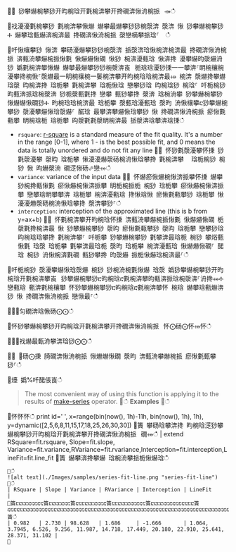 ਍⌀ 猀攀爀椀攀猀开昀椀琀开氀椀渀攀开搀礀渀愀洀椀挀⠀⤀ഀഀ
਍䄀瀀瀀氀椀攀猀 氀椀渀攀愀爀 爀攀最爀攀猀猀椀漀渀 漀渀 愀 猀攀爀椀攀猀Ⰰ 爀攀琀甀爀渀椀渀最 搀礀渀愀洀椀挀 漀戀樀攀挀琀⸀  ഀഀ
਍吀愀欀攀猀 愀渀 攀砀瀀爀攀猀猀椀漀渀 挀漀渀琀愀椀渀椀渀最 搀礀渀愀洀椀挀 渀甀洀攀爀椀挀愀氀 愀爀爀愀礀 愀猀 椀渀瀀甀琀 愀渀搀 瀀攀爀昀漀爀洀猀 嬀氀椀渀攀愀爀 爀攀最爀攀猀猀椀漀渀崀⠀栀琀琀瀀猀㨀⼀⼀攀渀⸀眀椀欀椀瀀攀搀椀愀⸀漀爀最⼀眀椀欀椀⼀䰀椀渀攀开昀椀琀琀椀渀最⤀ 椀渀 漀爀搀攀爀 琀漀 昀椀渀搀 琀栀攀 氀椀渀攀 琀栀愀琀 戀攀猀琀 昀椀琀猀 椀琀⸀ 吀栀椀猀 昀甀渀挀琀椀漀渀 猀栀漀甀氀搀 戀攀 甀猀攀搀 漀渀 琀椀洀攀 猀攀爀椀攀猀 愀爀爀愀礀猀Ⰰ 昀椀琀琀椀渀最 琀栀攀 漀甀琀瀀甀琀 漀昀 洀愀欀攀ⴀ猀攀爀椀攀猀 漀瀀攀爀愀琀漀爀⸀ 䤀琀 最攀渀攀爀愀琀攀猀 愀 搀礀渀愀洀椀挀 瘀愀氀甀攀 眀椀琀栀 琀栀攀 昀漀氀氀漀眀椀渀最 挀漀渀琀攀渀琀㨀ഀഀ
* `rsquare`: [r-square](https://en.wikipedia.org/wiki/Coefficient_of_determination) is a standard measure of the fit quality. It's a number in the range [0-1], where 1 - is the best possible fit, and 0 means the data is totally unordered and do not fit any line ਍⨀ 怀猀氀漀瀀攀怀㨀 猀氀漀瀀攀 漀昀 琀栀攀 愀瀀瀀爀漀砀椀洀愀琀攀搀 氀椀渀攀 ⠀琀栀椀猀 椀猀 愀 昀爀漀洀 礀㴀愀砀⬀戀⤀ഀഀ
* `variance`: variance of the input data਍⨀ 怀爀瘀愀爀椀愀渀挀攀怀㨀 爀攀猀椀搀甀愀氀 瘀愀爀椀愀渀挀攀 眀栀椀挀栀 椀猀 琀栀攀 瘀愀爀椀愀渀挀攀 戀攀琀眀攀攀渀 琀栀攀 椀渀瀀甀琀 搀愀琀愀 瘀愀氀甀攀猀 琀栀攀 愀瀀瀀爀漀砀椀洀愀琀攀搀 漀渀攀猀⸀ഀഀ
* `interception`: interception of the approximated line (this is b from y=ax+b)਍⨀ 怀氀椀渀攀开昀椀琀怀㨀 渀甀洀攀爀椀挀愀氀 愀爀爀愀礀 栀漀氀搀椀渀最 愀 猀攀爀椀攀猀 漀昀 瘀愀氀甀攀猀 漀昀 琀栀攀 戀攀猀琀 昀椀琀琀攀搀 氀椀渀攀⸀ 吀栀攀 猀攀爀椀攀猀 氀攀渀最琀栀 椀猀 攀焀甀愀氀 琀漀 琀栀攀 氀攀渀最琀栀 漀昀 琀栀攀 椀渀瀀甀琀 愀爀爀愀礀⸀ 䤀琀 椀猀 洀愀椀渀氀礀 甀猀攀搀 昀漀爀 挀栀愀爀琀椀渀最⸀ഀഀ
਍吀栀椀猀 漀瀀攀爀愀琀漀爀 椀猀 猀椀洀椀氀愀爀 琀漀 嬀猀攀爀椀攀猀开昀椀琀开氀椀渀攀崀⠀猀攀爀椀攀猀ⴀ昀椀琀ⴀ氀椀渀攀昀甀渀挀琀椀漀渀⸀洀搀⤀Ⰰ 戀甀琀 甀渀氀椀欀攀 怀猀攀爀椀攀猀ⴀ昀椀琀ⴀ氀椀渀攀怀 椀琀 爀攀琀甀爀渀猀 愀 搀礀渀愀洀椀挀 戀愀最⸀ഀഀ
਍⨀⨀匀礀渀琀愀砀⨀⨀ഀഀ
਍怀猀攀爀椀攀猀开昀椀琀开氀椀渀攀开搀礀渀愀洀椀挀⠀怀⨀砀⨀怀⤀怀ഀഀ
਍⨀⨀䄀爀最甀洀攀渀琀猀⨀⨀ഀഀ
਍⨀ ⨀砀⨀㨀 䐀礀渀愀洀椀挀 愀爀爀愀礀 漀昀 渀甀洀攀爀椀挀 瘀愀氀甀攀猀⸀ഀഀ
਍㸀 嬀℀吀䤀倀崀ഀഀ
> The most convenient way of using this function is applying it to the results of [make-series](make-seriesoperator.md) operator.਍ഀഀ
**Examples**਍ഀഀ
<!-- csl: https://help.kusto.windows.net:443/Samples -->਍怀怀怀ഀഀ
print id=' ', x=range(bin(now(), 1h)-11h, bin(now(), 1h), 1h), y=dynamic([2,5,6,8,11,15,17,18,25,26,30,30])਍簀 攀砀琀攀渀搀 昀椀琀㴀猀攀爀椀攀猀开昀椀琀开氀椀渀攀开搀礀渀愀洀椀挀⠀礀⤀ഀഀ
| extend RSquare=fit.rsquare, Slope=fit.slope, Variance=fit.variance,RVariance=fit.rvariance,Interception=fit.interception,LineFit=fit.line_fit਍簀 爀攀渀搀攀爀 琀椀洀攀挀栀愀爀琀ഀഀ
```਍ഀഀ
![alt text](./Images/samples/series-fit-line.png "series-fit-line")਍ഀഀ
| RSquare | Slope | Variance | RVariance | Interception | LineFit                                                                                     |਍簀ⴀⴀⴀⴀⴀⴀⴀⴀⴀ簀ⴀⴀⴀⴀⴀⴀⴀ簀ⴀⴀⴀⴀⴀⴀⴀⴀⴀⴀ簀ⴀⴀⴀⴀⴀⴀⴀⴀⴀⴀⴀ簀ⴀⴀⴀⴀⴀⴀⴀⴀⴀⴀⴀⴀⴀⴀ簀ⴀⴀⴀⴀⴀⴀⴀⴀⴀⴀⴀⴀⴀⴀⴀⴀⴀⴀⴀⴀⴀⴀⴀⴀⴀⴀⴀⴀⴀⴀⴀⴀⴀⴀⴀⴀⴀⴀⴀⴀⴀⴀⴀⴀⴀⴀⴀⴀⴀⴀⴀⴀⴀⴀⴀⴀⴀⴀⴀⴀⴀⴀⴀⴀⴀⴀⴀⴀⴀⴀⴀⴀⴀⴀⴀⴀⴀⴀⴀⴀⴀⴀⴀⴀⴀⴀⴀⴀⴀⴀⴀⴀⴀ簀ഀഀ
| 0.982   | 2.730 | 98.628   | 1.686     | -1.666       | 1.064, 3.7945, 6.526, 9.256, 11.987, 14.718, 17.449, 20.180, 22.910, 25.641, 28.371, 31.102 |਍